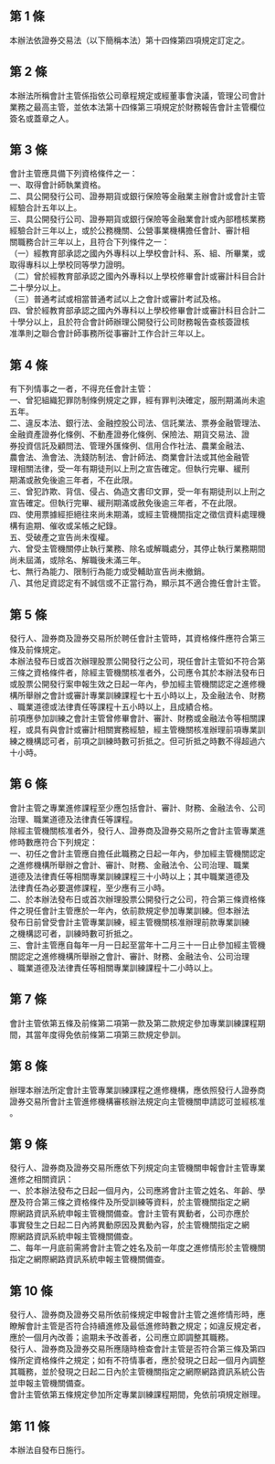 第 1 條
-------
本辦法依證券交易法（以下簡稱本法）第十四條第四項規定訂定之。

第 2 條
-------
本辦法所稱會計主管係指依公司章程規定或經董事會決議，管理公司會計  
業務之最高主管，並依本法第十四條第三項規定於財務報告會計主管欄位  
簽名或蓋章之人。

第 3 條
-------
會計主管應具備下列資格條件之一：  
一、取得會計師執業資格。  
二、具公開發行公司、證券期貨或銀行保險等金融業主辦會計或會計主管  
    經驗合計五年以上。  
三、具公開發行公司、證券期貨或銀行保險等金融業會計或內部稽核業務  
    經驗合計三年以上，或於公務機關、公營事業機構擔任會計、審計相  
    關職務合計三年以上，且符合下列條件之一：  
（一）經教育部承認之國內外專科以上學校會計科、系、組、所畢業，或  
      取得專科以上學校同等學力證明。  
（二）曾於經教育部承認之國內外專科以上學校修畢會計或審計科目合計  
      二十學分以上。  
（三）普通考試或相當普通考試以上之會計或審計考試及格。  
四、曾於經教育部承認之國內外專科以上學校修畢會計或審計科目合計二  
    十學分以上，且於符合會計師辦理公開發行公司財務報告查核簽證核  
    准準則之聯合會計師事務所從事審計工作合計三年以上。

第 4 條
-------
有下列情事之一者，不得充任會計主管：  
一、曾犯組織犯罪防制條例規定之罪，經有罪判決確定，服刑期滿尚未逾  
    五年。  
二、違反本法、銀行法、金融控股公司法、信託業法、票券金融管理法、  
    金融資產證券化條例、不動產證券化條例、保險法、期貨交易法、證  
    券投資信託及顧問法、管理外匯條例、信用合作社法、農業金融法、  
    農會法、漁會法、洗錢防制法、會計師法、商業會計法或其他金融管  
    理相關法律，受一年有期徒刑以上刑之宣告確定。但執行完畢、緩刑  
    期滿或赦免後逾三年者，不在此限。  
三、曾犯詐欺、背信、侵占、偽造文書印文罪，受一年有期徒刑以上刑之  
    宣告確定。但執行完畢、緩刑期滿或赦免後逾三年者，不在此限。  
四、使用票據經拒絕往來尚未期滿，或經主管機關指定之徵信資料處理機  
    構有逾期、催收或呆帳之紀錄。  
五、受破產之宣告尚未復權。  
六、曾受主管機關停止執行業務、除名或解職處分，其停止執行業務期間  
    尚未屆滿，或除名、解職後未滿三年。  
七、無行為能力、限制行為能力或受輔助宣告尚未撤銷。  
八、其他足資認定有不誠信或不正當行為，顯示其不適合擔任會計主管。

第 5 條
-------
發行人、證券商及證券交易所於聘任會計主管時，其資格條件應符合第三  
條及前條規定。  
本辦法發布日或首次辦理股票公開發行之公司，現任會計主管如不符合第  
三條之資格條件者，除經主管機關核准者外，公司應令其於本辦法發布日  
或股票公開發行案申報生效之日起一年內，參加經主管機關認定之進修機  
構所舉辦之會計或審計專業訓練課程七十五小時以上，及金融法令、財務  
、職業道德或法律責任等課程十五小時以上，且成績合格。  
前項應參加訓練之會計主管曾修畢會計、審計、財務或金融法令等相關課  
程，或具有與會計或審計相關實務經驗，經主管機關核准辦理前項專業訓  
練之機構認可者，前項之訓練時數可折抵之。但可折抵之時數不得超過六  
十小時。

第 6 條
-------
會計主管之專業進修課程至少應包括會計、審計、財務、金融法令、公司  
治理、職業道德及法律責任等課程。  
除經主管機關核准者外，發行人、證券商及證券交易所之會計主管專業進  
修時數應符合下列規定：  
一、初任之會計主管應自擔任此職務之日起一年內，參加經主管機關認定  
    之進修機構所舉辦之會計、審計、財務、金融法令、公司治理、職業  
    道德及法律責任等相關專業訓練課程三十小時以上；其中職業道德及  
    法律責任為必要選修課程，至少應有三小時。  
二、於本辦法發布日或首次辦理股票公開發行之公司，符合第三條資格條  
    件之現任會計主管應於一年內，依前款規定參加專業訓練。但本辦法  
    發布日前曾受會計主管專業訓練，經主管機關核准辦理前款專業訓練  
    之機構認可者，訓練時數可折抵之。  
三、會計主管應自每年一月一日起至當年十二月三十一日止參加經主管機  
    關認定之進修機構所舉辦之會計、審計、財務、金融法令、公司治理  
    、職業道德及法律責任等相關專業訓練課程十二小時以上。

第 7 條
-------
會計主管依第五條及前條第二項第一款及第二款規定參加專業訓練課程期  
間，其當年度得免依前條第二項第三款規定參訓。

第 8 條
-------
辦理本辦法所定會計主管專業訓練課程之進修機構，應依照發行人證券商  
證券交易所會計主管進修機構審核辦法規定向主管機關申請認可並經核准  
。

第 9 條
-------
發行人、證券商及證券交易所應依下列規定向主管機關申報會計主管專業  
進修之相關資訊：  
一、於本辦法發布之日起一個月內，公司應將會計主管之姓名、年齡、學  
    歷及符合第三條之資格條件及所受訓練等資料，於主管機關指定之網  
    際網路資訊系統申報主管機關備查。會計主管有異動者，公司亦應於  
    事實發生之日起二日內將異動原因及異動內容，於主管機關指定之網  
    際網路資訊系統申報主管機關備查。  
二、每年一月底前需將會計主管之姓名及前一年度之進修情形於主管機關  
    指定之網際網路資訊系統申報主管機關備查。

第 10 條
--------
發行人、證券商及證券交易所依前條規定申報會計主管之進修情形時，應  
瞭解會計主管是否符合持續進修及最低進修時數之規定；如違反規定者，  
應於一個月內改善；逾期未予改善者，公司應立即調整其職務。  
發行人、證券商及證券交易所應隨時檢查會計主管是否符合第三條及第四  
條所定資格條件之規定；如有不符情事者，應於發現之日起一個月內調整  
其職務，並於發現之日起二日內於主管機關指定之網際網路資訊系統公告  
並申報主管機關備查。  
會計主管依第五條規定參加所定專業訓練課程期間，免依前項規定辦理。

第 11 條
--------
本辦法自發布日施行。

